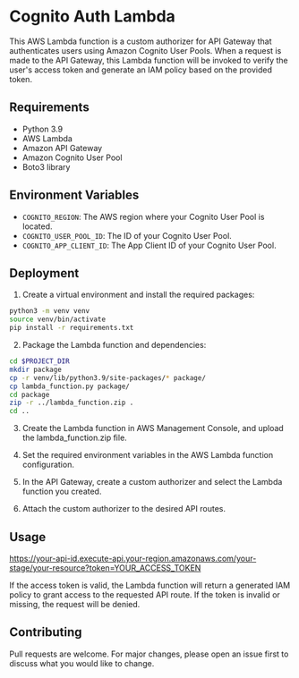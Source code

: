 # Cognito Auth Lambda

This AWS Lambda function is a custom authorizer for API Gateway that authenticates users using Amazon Cognito User Pools. When a request is made to the API Gateway, this Lambda function will be invoked to verify the user's access token and generate an IAM policy based on the provided token.

## Requirements

- Python 3.9
- AWS Lambda
- Amazon API Gateway
- Amazon Cognito User Pool
- Boto3 library

## Environment Variables

- `COGNITO_REGION`: The AWS region where your Cognito User Pool is located.
- `COGNITO_USER_POOL_ID`: The ID of your Cognito User Pool.
- `COGNITO_APP_CLIENT_ID`: The App Client ID of your Cognito User Pool.

## Deployment

1. Create a virtual environment and install the required packages:

```bash
python3 -m venv venv
source venv/bin/activate
pip install -r requirements.txt
```

2. Package the Lambda function and dependencies:

```bash
cd $PROJECT_DIR
mkdir package
cp -r venv/lib/python3.9/site-packages/* package/
cp lambda_function.py package/
cd package
zip -r ../lambda_function.zip .
cd ..
```

3. Create the Lambda function in AWS Management Console, and upload the lambda_function.zip file.

4. Set the required environment variables in the AWS Lambda function configuration.

5. In the API Gateway, create a custom authorizer and select the Lambda function you created.

6. Attach the custom authorizer to the desired API routes.

## Usage 

https://your-api-id.execute-api.your-region.amazonaws.com/your-stage/your-resource?token=YOUR_ACCESS_TOKEN


If the access token is valid, the Lambda function will return a generated IAM policy to grant access to the requested API route. If the token is invalid or missing, the request will be denied.

## Contributing

Pull requests are welcome. For major changes, please open an issue first to discuss what you would like to change.

